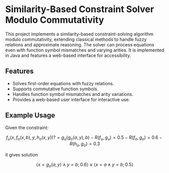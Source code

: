 # Similarity-Based Constraint Solver Modulo Commutativity

This project implements a similarity-based constraint-solving algorithm modulo commutativity, extending classical methods to handle fuzzy relations and approximate reasoning. The solver can process equations even with function symbol mismatches and varying arities. It is implemented in Java and features a web-based interface for accessibility.

## Features
- Solves first-order equations with fuzzy relations.
- Supports commutative function symbols.
- Handles function symbol mismatches and arity variations.
- Provides a web-based user interface for interactive use.
## Example Usage

Given the constraint:

```math
f_u(x,f_o(x,b),y,h_o(x,y)) ?= g_u(g_o(a,y),b)

- R(f_u, g_u) = 0.5  
- R(f_o, g_o) = 0.6
- R(h_o, g_o) = 0.3
```
it gives solution
```math
⟨x = g_o(a,y) ∧ y = b; 0.6⟩ ∨ ⟨ x = a ∧ y = b; 0.5⟩
